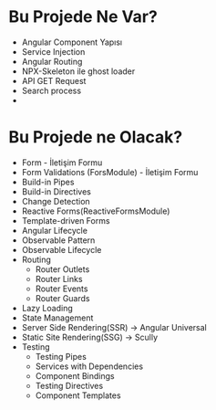 # Bu Projede Ne Var?

- Angular Component Yapısı
- Service Injection
- Angular Routing
- NPX-Skeleton ile ghost loader
- API GET Request
- Search process
- 


# Bu Projede ne Olacak?
- Form - İletişim Formu
- Form Validations (ForsModule) - İletişim Formu
- Build-in Pipes
- Build-in Directives
- Change Detection
- Reactive Forms(ReactiveFormsModule)
- Template-driven Forms
- Angular Lifecycle
- Observable Pattern
- Observable Lifecycle
- Routing
    - Router Outlets
    - Router Links
    - Router Events
    - Router Guards
- Lazy Loading
- State Management
- Server Side Rendering(SSR) -> Angular Universal
- Static Site Rendering(SSG) -> Scully
- Testing
    - Testing Pipes
    - Services with Dependencies
    - Component Bindings
    - Testing Directives
    - Component Templates